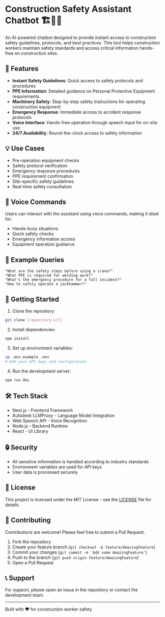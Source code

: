# Construction Safety Assistant Chatbot 🏗️👷‍♂️

An AI-powered chatbot designed to provide instant access to construction safety guidelines, protocols, and best practices. This tool helps construction workers maintain safety standards and access critical information hands-free on construction sites.

## 🎯 Features

- **Instant Safety Guidelines**: Quick access to safety protocols and procedures
- **PPE Information**: Detailed guidance on Personal Protective Equipment requirements
- **Machinery Safety**: Step-by-step safety instructions for operating construction equipment
- **Emergency Response**: Immediate access to accident response protocols
- **Voice Interface**: Hands-free operation through speech input for on-site use
- **24/7 Availability**: Round-the-clock access to safety information

## 💡 Use Cases

- Pre-operation equipment checks
- Safety protocol verification
- Emergency response procedures
- PPE requirement confirmation
- Site-specific safety guidelines
- Real-time safety consultation

## 🎤 Voice Commands

Users can interact with the assistant using voice commands, making it ideal for:
- Hands-busy situations
- Quick safety checks
- Emergency information access
- Equipment operation guidance

## 📱 Example Queries

```
"What are the safety steps before using a crane?"
"What PPE is required for welding work?"
"What's the emergency procedure for a fall incident?"
"How to safely operate a jackhammer?"
```

## 🚀 Getting Started

1. Clone the repository:
```bash
git clone [repository-url]
```

2. Install dependencies:
```bash
npm install
```

3. Set up environment variables:
```bash
cp .env.example .env
# Add your API keys and configuration
```

4. Run the development server:
```bash
npm run dev
```

## 🛠️ Tech Stack

- Next.js - Frontend Framework
- Autodesk LLMProxy - Language Model Integration
- Web Speech API - Voice Recognition
- Node.js - Backend Runtime
- React - UI Library

## 🔒 Security

- All sensitive information is handled according to industry standards
- Environment variables are used for API keys
- User data is processed securely

## 📄 License

This project is licensed under the MIT License - see the [LICENSE](LICENSE) file for details.

## 🤝 Contributing

Contributions are welcome! Please feel free to submit a Pull Request.

1. Fork the repository
2. Create your feature branch (`git checkout -b feature/AmazingFeature`)
3. Commit your changes (`git commit -m 'Add some AmazingFeature'`)
4. Push to the branch (`git push origin feature/AmazingFeature`)
5. Open a Pull Request

## 📞 Support

For support, please open an issue in the repository or contact the development team.

---

Built with ❤️ for construction worker safety 